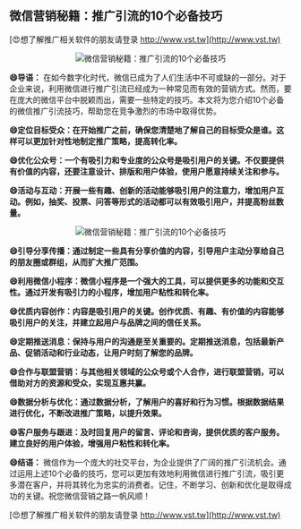 ## **微信营销秘籍：推广引流的10个必备技巧**

[😍想了解推广相关软件的朋友请登录 http://www.vst.tw](http://www.vst.tw)

 <center><img src="https://vst.tw/MP4/tuiguang/png/6.png" alt="微信营销秘籍：推广引流的10个必备技巧"></center>

**😄导语：**
在如今数字化时代，微信已成为了人们生活中不可或缺的一部分。对于企业来说，利用微信进行推广引流已经成为一种常见而有效的营销方式。然而，要在庞大的微信平台中脱颖而出，需要一些特定的技巧。本文将为您介绍10个必备的微信推广引流技巧，帮助您在竞争激烈的市场中取得优势。

**😄定位目标受众：在开始推广之前，确保您清楚地了解自己的目标受众是谁。这样可以更加针对性地制定推广策略，提高转化率。**

**😄优化公众号：一个有吸引力和专业度的公众号是吸引用户的关键。不仅要提供有价值的内容，还要注意设计、排版和用户体验，使用户愿意持续关注和参与。**

**😄活动与互动：开展一些有趣、创新的活动能够吸引用户的注意力，增加用户互动。例如，抽奖、投票、问答等形式的活动都可以有效吸引用户，并提高粉丝数量。**

 <center><img src="https://vst.tw/MP4/tuiguang/png/0.png" alt="微信营销秘籍：推广引流的10个必备技巧"></center>

**😄引导分享传播：通过制定一些具有分享价值的内容，引导用户主动分享给自己的朋友圈或群组，从而扩大推广范围。**

**😄利用微信小程序：微信小程序是一个强大的工具，可以提供更多的功能和交互性。通过开发有吸引力的小程序，增加用户粘性和转化率。**

**😄优质内容创作：内容是吸引用户的关键。创作优质、有趣、有价值的内容能够吸引用户的关注，并建立起用户与品牌之间的信任关系。**

**😄定期推送消息：保持与用户的沟通是至关重要的。定期推送消息，包括最新产品、促销活动和行业动态，让用户时刻了解您的品牌。**

**😄合作与联盟营销：与其他相关领域的公众号或个人合作，进行联盟营销，可以借助对方的资源和受众，实现互惠共赢。**

**😄数据分析与优化：通过数据分析，了解用户的喜好和行为习惯。根据数据结果进行优化，不断改进推广策略，以提升效果。**

**😄客户服务与跟进：及时回复用户的留言、评论和咨询，提供优质的客户服务。建立良好的用户体验，增强用户粘性和转化率。**

**😄结语：**
微信作为一个庞大的社交平台，为企业提供了广阔的推广引流机会。通过运用上述10个必备的技巧，您可以更加有效地利用微信进行推广引流，吸引更多潜在客户，并将其转化为忠实的消费者。记住，不断学习、创新和优化是取得成功的关键。祝您微信营销之路一帆风顺！

[😍想了解推广相关软件的朋友请登录 http://www.vst.tw](http://www.vst.tw)



